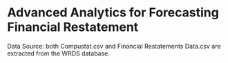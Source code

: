 # Advanced Analytics for Forecasting Financial Restatement
Data Source: both Compustat.csv and Financial Restatements Data.csv are extracted from the WRDS database.



